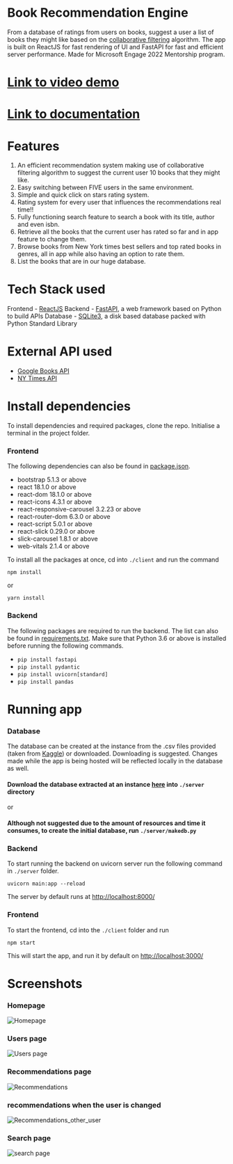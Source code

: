 # Book Recommendation Engine

From a database of ratings from users on books, suggest a user a list of books they might like based on the [collaborative filtering](https://developers.google.com/machine-learning/recommendation/collaborative/basics) algorithm. The app is built on ReactJS for fast rendering of UI and FastAPI for fast and efficient server performance. Made for Microsoft Engage 2022 Mentorship program.

# [Link to video demo](https://youtu.be/prH_rD0Eh9s)
# [Link to documentation](#)

# Features

1. An efficient recommendation system making use of collaborative filtering algorithm to suggest the current user 10 books that they might like.
2. Easy switching between FIVE users in the same environment.
3. Simple and quick click on stars rating system.
4. Rating system for every user that influences the recommendations real time!!
5. Fully functioning search feature to search a book with its title, author and even isbn.
6. Retrieve all the books that the current user has rated so far and in app feature to change them.
7. Browse books from New York times best sellers and top rated books in genres, all in app while also having an option to rate them.
8. List the books that are in our huge database.

# Tech Stack used

Frontend - [ReactJS](https://reactjs.org/)
Backend - [FastAPI](https://fastapi.tiangolo.com/), a web framework based on Python to build APIs
Database - [SQLite3](https://docs.python.org/3/library/sqlite3.html), a disk based database packed with Python Standard Library

# External API used

- [Google Books API](https://developers.google.com/books/docs/overview)
- [NY Times API](https://developer.nytimes.com/docs/books-product/1/overview)

# Install dependencies

To install dependencies and required packages, clone the repo. Initialise a terminal in the project folder.

### Frontend

The following dependencies can also be found in [package.json](./client/package.json).

- bootstrap 5.1.3 or above
- react 18.1.0 or above
- react-dom 18.1.0 or above
- react-icons 4.3.1 or above
- react-responsive-carousel 3.2.23 or above
- react-router-dom 6.3.0 or above
- react-script 5.0.1 or above
- react-slick 0.29.0 or above
- slick-carousel 1.8.1 or above
- web-vitals 2.1.4 or above

To install all the packages at once, cd into `./client` and run the command

```
npm install
```

or

```
yarn install
```


### Backend

The following packages are required to run the backend. The list can also be found in [requirements.txt](./server/requirements.txt).
Make sure that Python 3.6 or above is installed before running the following commands.

- `pip install fastapi`
- `pip install pydantic`
- `pip install uvicorn[standard]`
- `pip install pandas`

# Running app

### Database

The database can be created at the instance from the .csv files provided (taken from [Kaggle](https://www.kaggle.com/datasets/saurabhbagchi/books-dataset)) or downloaded. Downloading is suggested.
Changes made while the app is being hosted will be reflected locally in the database as well. 

#### Download the database extracted at an instance [here](https://1drv.ms/u/s!AhrbshVITvFzi0vKg037nlLUiVv-?e=5aD9g8) into `./server` directory

or
#### Although not suggested due to the amount of resources and time it consumes, to create the initial database, run `./server/makedb.py`

### Backend

To start running the backend on uvicorn server run the following command in `./server` folder.

```
uvicorn main:app --reload
```

 The server by default runs at [http://localhost:8000/](http://localhost:8000/)

### Frontend

To start the frontend, cd into the `./client` folder and run

```
npm start
```

This will start the app, and run it by default on [http://localhost:3000/](http://localhost:3000/)

# Screenshots
### Homepage
![Homepage](./screenshots/homepage.png)
### Users page
![Users page](./screenshots/switch_user_page.png)
### Recommendations page
![Recommendations](./screenshots/recommendations.png)
### recommendations when the user is changed
![Recommendations_other_user](./screenshots/recommendations2.png)
### Search page
![search page](./screenshots/search_page.png)